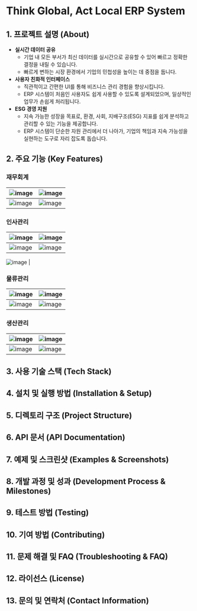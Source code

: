 # Think Global, Act Local ERP System

## 1. 프로젝트 설명 (About)
- **실시간 데이터 공유**
  - 기업 내 모든 부서가 최신 데이터를 실시간으로 공유할 수 있어 빠르고 정확한 결정을 내릴 수 있습니다.
  - 빠르게 변하는 시장 환경에서 기업의 민첩성을 높이는 데 중점을 둡니다.
- **사용자 친화적 인터페이스**
  - 직관적이고 간편한 UI를 통해 비즈니스 관리 경험을 향상시킵니다.
  - ERP 시스템이 처음인 사용자도 쉽게 사용할 수 있도록 설계되었으며, 일상적인 업무가 손쉽게 처리됩니다.
- **ESG 경영 지원**
  - 지속 가능한 성장을 목표로, 환경, 사회, 지배구조(ESG) 지표를 쉽게 분석하고 관리할 수 있는 기능을 제공합니다.
  - ERP 시스템이 단순한 자원 관리에서 더 나아가, 기업의 책임과 지속 가능성을 실현하는 도구로 자리 잡도록 돕습니다.

## 2. 주요 기능 (Key Features)

### 재무회계
![image](https://github.com/user-attachments/assets/3152fcd2-5be4-4187-99dc-94d747779346) | ![image](https://github.com/user-attachments/assets/075a77ac-074c-4e69-8e57-87041c34b07a)
---|--|
![image](https://github.com/user-attachments/assets/8d7e6f5c-a3b4-4218-bd96-1f147cc38841) | ![image](https://github.com/user-attachments/assets/b7b4d6ed-3107-404d-abbd-92469dd1b38f)

### 인사관리
![image](https://github.com/user-attachments/assets/5c8059a0-a023-44f2-b975-e739fb25eb6f) | ![image](https://github.com/user-attachments/assets/02e5bdc5-d2bc-4654-add5-6dcf2feb0a9d)
---|--|
![image](https://github.com/user-attachments/assets/5a750574-4f6e-4cd2-a550-613eb0cb3620) | ![image](https://github.com/user-attachments/assets/332abef6-e03c-4ff8-b986-d3e37e273253)

![image](https://github.com/user-attachments/assets/83ff6305-7fc5-4d0c-a87d-313b83c1c587) | 



### 물류관리
![image](https://github.com/user-attachments/assets/3f8fb2a1-13b6-46de-9040-23273829f16d) | ![image](https://github.com/user-attachments/assets/a7330e97-ec00-4c8a-96aa-77a9ac7739a1)
---|--|
![image](https://github.com/user-attachments/assets/15fd485f-7135-4496-9217-8fbbe0ff4331) | ![image](https://github.com/user-attachments/assets/3503067b-52ce-4359-acf9-4f45e6cf61ec)

### 생산관리
![image](https://github.com/user-attachments/assets/9d36af78-ddba-4e85-8367-18e34035e1ff) | ![image](https://github.com/user-attachments/assets/5a8a0de4-61de-4a9a-b786-cf6324bd4135)
---|--|
![image](https://github.com/user-attachments/assets/bde469f2-68f7-42cc-94ad-52e4a5912690) | ![image](https://github.com/user-attachments/assets/ff8e0f85-b436-4dd2-bc7a-6fdeeb6818f2)


## 3. 사용 기술 스택 (Tech Stack)
## 4. 설치 및 실행 방법 (Installation & Setup)
## 5. 디렉토리 구조 (Project Structure)
## 6. API 문서 (API Documentation)
## 7. 예제 및 스크린샷 (Examples & Screenshots)
## 8. 개발 과정 및 성과 (Development Process & Milestones)
## 9. 테스트 방법 (Testing)
## 10. 기여 방법 (Contributing)
## 11. 문제 해결 및 FAQ (Troubleshooting & FAQ)
## 12. 라이선스 (License)
## 13. 문의 및 연락처 (Contact Information)

